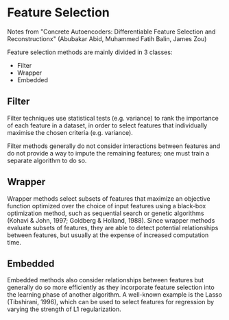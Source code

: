 # Feature Selection

Notes from "Concrete Autoencoders: Differentiable Feature Selection and Reconstructionx" (Abubakar Abid, Muhammed Fatih Balin, James Zou)

Feature selection methods are mainly divided in 3 classes:
- Filter
- Wrapper
- Embedded

## Filter

Filter techniques use statistical tests (e.g. variance) to rank the importance of each feature in a dataset, in order to select features that individually maximise the chosen criteria (e.g. variance).

Filter methods generally do not consider interactions between features and do not provide a way to impute the remaining features; one must train a separate algorithm to do so.

## Wrapper

Wrapper methods select subsets of features that maximize an objective function optimized over the choice of input features using a black-box optimization method, such as sequential search or genetic algorithms (Kohavi & John, 1997; Goldberg & Holland, 1988). Since wrapper methods evaluate subsets of features, they are able to detect potential relationships between features, but usually at the expense of increased computation time.

## Embedded

Embedded methods also consider relationships between features but generally do so more efficiently as they incorporate feature selection into the learning phase of another algorithm. A well-known example is the Lasso (Tibshirani, 1996), which can be used to select features for regression by varying the strength of L1 regularization.
